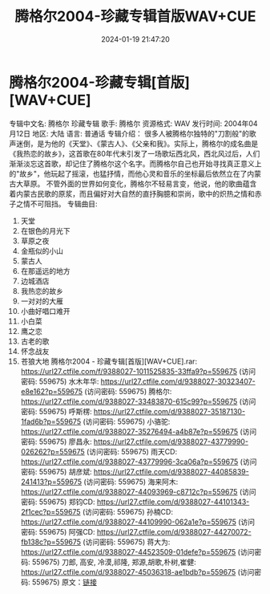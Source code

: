 ﻿---
title: 腾格尔2004-珍藏专辑首版WAV+CUE
date: 2024-01-19 21:47:20
categories: WAV车载音乐、镜像
tags: 华语中文
---
# 腾格尔2004-珍藏专辑[首版][WAV+CUE]

专辑中文名: 腾格尔 珍藏专辑
歌手: 腾格尔
资源格式: WAV
发行时间: 2004年04月12日
地区: 大陆
语言: 普通话
专辑介绍：
很多人被腾格尔独特的"刀割般"的歌声迷倒，是为他的《天堂》、《蒙古人》、《父亲和我》。实际上，腾格尔的成名曲是《我热恋的故乡》，这首歌在80年代末引发了一场歌坛西北风，西北风过后，人们渐渐淡忘这首歌，却记住了腾格尔这个名字。而腾格尔自己也开始寻找真正意义上的"故乡"，他玩起了摇滚，也猛抒情，而他心灵和音乐的坐标最后依然立在了内蒙古大草原。
不管外面的世界如何变化，腾格尔不轻易言变，他说，他的歌曲蕴含着内蒙古民歌的原浆，而且偏好对大自然的直抒胸臆和崇尚，歌中的炽热之情和赤子之情不可阻挡。
专辑曲目:
1. 天堂
2. 在银色的月光下
3. 草原之夜
4. 金瓶似的小山
5. 蒙古人
6. 在那遥远的地方
7. 边城酒店
8. 我热恋的故乡
9. 一对对的大雁
10. 小曲好唱口难开
11. 小白菜
12. 鹰之恋
13. 古老的歌
14. 怀念战友
15. 苍狼大地
腾格尔2004 - 珍藏专辑[首版][WAV+CUE].rar: https://url27.ctfile.com/f/9388027-1011525835-33ffa9?p=559675
(访问密码: 559675)
水木年华: https://url27.ctfile.com/d/9388027-30323407-e8e162?p=559675
(访问密码: 559675)
腾格尔: https://url27.ctfile.com/d/9388027-33483870-615c99?p=559675
(访问密码: 559675)
呼斯楞: https://url27.ctfile.com/d/9388027-35187130-1fad6b?p=559675
(访问密码: 559675)
小骆驼: https://url27.ctfile.com/d/9388027-35276494-a4b87e?p=559675
(访问密码: 559675)
廖昌永: https://url27.ctfile.com/d/9388027-43779990-026262?p=559675
(访问密码: 559675)
雨天CD: https://url27.ctfile.com/d/9388027-43779996-3ca06a?p=559675
(访问密码: 559675)
胡彦斌: https://url27.ctfile.com/d/9388027-44085839-241413?p=559675
(访问密码: 559675)
海来阿木: https://url27.ctfile.com/d/9388027-44093969-c8712c?p=559675
(访问密码: 559675)
郑钧CD: https://url27.ctfile.com/d/9388027-44101343-2f1cec?p=559675
(访问密码: 559675)
孙楠CD: https://url27.ctfile.com/d/9388027-44109990-062a1e?p=559675
(访问密码: 559675)
阿强CD: https://url27.ctfile.com/d/9388027-44270072-fb138c?p=559675
(访问密码: 559675)
蒋大为: https://url27.ctfile.com/d/9388027-44523509-01defe?p=559675
(访问密码: 559675)
刀郎, 高安, 冷漠,祁隆, 郑源,胡歌,朴树,崔健: https://url27.ctfile.com/d/9388027-45036318-ae1bdb?p=559675
(访问密码: 559675)
原文：[链接](https://blog.sina.com.cn/s/blog_1647c7e760103148j.html)